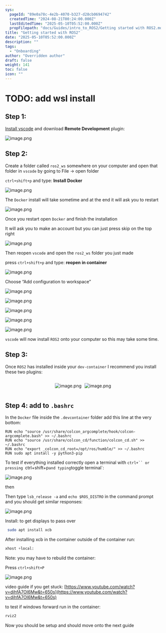 ```yaml
---
sys:
  pageId: "89e0a78c-4e2b-4070-b327-d28cb0694742"
  createdTime: "2024-08-21T00:24:00.000Z"
  lastEditedTime: "2025-05-10T05:52:00.000Z"
  propFilepath: "docs/Guides/intro_to_ROS2/Getting started with ROS2.md"
title: "Getting started with ROS2"
date: "2025-05-10T05:52:00.000Z"
description: ""
tags:
  - "Onboarding"
author: "Overridden author"
draft: false
weight: 141
toc: false
icon: ""
---
```


# TODO: add wsl install

## Step 1:

[Install vscode](https://code.visualstudio.com/download) and download **Remote Development** plugin:

![image.png](https://prod-files-secure.s3.us-west-2.amazonaws.com/d518164a-d88e-44d1-a4ee-3adb3bd8bce0/efb52993-1881-4a40-b95e-6f020334f022/image.png?X-Amz-Algorithm=AWS4-HMAC-SHA256&X-Amz-Content-Sha256=UNSIGNED-PAYLOAD&X-Amz-Credential=ASIAZI2LB466ZVPODVDP%2F20250711%2Fus-west-2%2Fs3%2Faws4_request&X-Amz-Date=20250711T100958Z&X-Amz-Expires=3600&X-Amz-Security-Token=IQoJb3JpZ2luX2VjEMn%2F%2F%2F%2F%2F%2F%2F%2F%2F%2FwEaCXVzLXdlc3QtMiJGMEQCIBesNWMwMrjTozZbJuy02SbEQk6bLUliqfsWlEh5EyQYAiBLn1CegNZxgohjQIdFbs3RyMJXM%2F5omSkmeKZh2KvNvSqIBAjS%2F%2F%2F%2F%2F%2F%2F%2F%2F%2F8BEAAaDDYzNzQyMzE4MzgwNSIM%2FMMBFx74qTKl6I4rKtwD5aduOmp9vrq%2FWmJL2wIyhDrQacXzZv8yKZzB9STGjhczBbPdbLuN41bbMqAU9UBe35rVROAjVdrPAYpmLIujkTQmxkBQfp9X4GOCBhSpcV%2FRLHez%2Bj8i1cYMP3BYusUhy2i78yL8cVTcPo7UFuy2c5bZJemov95e4gO6rMxuD7nsXcrfq0v7h56Lk95PqumyqK0MhCKAtLEdXxklYKDo67m1mpbnX%2FicQWLjw1Sls5pj96abUg5wbfMn3yxxiuTL93VFhS2gpKJ4FaZCYnQXdBetqXoYEnLKBhe5WxCs2O8l2IFWHyUEUMV7bPtxjCNPEYviB4K6ON3pZ0EFsEcy%2F8vq434Zrmmmvb%2FXqY1Z0dFFinpFX2q2VTxd0XY161V0sMn44q62MAttIQBAIHnH9KTUN1bBAgVytLbkJzCehSwoGbucD4Zo0u53vaaU3Tot7XogQ7nwni4%2Fp1sNgDAdCU%2BjS4pZfvFRGMeKogrkt4pWttlviBwimFxpAay3q5xwFlCHo8%2FVYoiXyIboWb4mkstDyCFSDN4bxd9nU3fdN9JmjWiMUpUIDPudufvtd%2BuXKsdLWwdJUuxmzUlA5OPC0IH%2FRjb9m5%2Bzl8oSzs1ADPPV93aw%2BQPiZstYhwgwvafDwwY6pgHpVpffbRcZD8ZGZDaMJVQ%2BL2dHikNfco53pjL9%2BLMyiLFNh%2FxD7QfUZXlbchGBlL0F3FFFgfKMHJR%2FnmtAvYuFCkV3Qb4YR5fFcfQAcBDccaCXuhFYAJUcNql1%2BzoPm%2BWXE39t9987vgFFO4F4XJT3AklocE1dqNwKnalHgjH5rPgwCstXVCtj9d5OtXMpztmrPxOcspJquhvH4a5OxcPy0tS2X5aH&X-Amz-Signature=f959c6a746fd4c4bba20802a911d42c2e102d11501eace1bcb50f6823470ef8c&X-Amz-SignedHeaders=host&x-amz-checksum-mode=ENABLED&x-id=GetObject)

## Step 2:

Create a folder called `ros2_ws` somewhere on your computer and open that folder in `vscode` by going to File → open folder 

`ctrl+shift+p` and type: **Install Docker**

![image.png](https://prod-files-secure.s3.us-west-2.amazonaws.com/d518164a-d88e-44d1-a4ee-3adb3bd8bce0/2269dc0e-1cd5-47ff-bceb-c04ad9b2eab0/image.png?X-Amz-Algorithm=AWS4-HMAC-SHA256&X-Amz-Content-Sha256=UNSIGNED-PAYLOAD&X-Amz-Credential=ASIAZI2LB466ZVPODVDP%2F20250711%2Fus-west-2%2Fs3%2Faws4_request&X-Amz-Date=20250711T100958Z&X-Amz-Expires=3600&X-Amz-Security-Token=IQoJb3JpZ2luX2VjEMn%2F%2F%2F%2F%2F%2F%2F%2F%2F%2FwEaCXVzLXdlc3QtMiJGMEQCIBesNWMwMrjTozZbJuy02SbEQk6bLUliqfsWlEh5EyQYAiBLn1CegNZxgohjQIdFbs3RyMJXM%2F5omSkmeKZh2KvNvSqIBAjS%2F%2F%2F%2F%2F%2F%2F%2F%2F%2F8BEAAaDDYzNzQyMzE4MzgwNSIM%2FMMBFx74qTKl6I4rKtwD5aduOmp9vrq%2FWmJL2wIyhDrQacXzZv8yKZzB9STGjhczBbPdbLuN41bbMqAU9UBe35rVROAjVdrPAYpmLIujkTQmxkBQfp9X4GOCBhSpcV%2FRLHez%2Bj8i1cYMP3BYusUhy2i78yL8cVTcPo7UFuy2c5bZJemov95e4gO6rMxuD7nsXcrfq0v7h56Lk95PqumyqK0MhCKAtLEdXxklYKDo67m1mpbnX%2FicQWLjw1Sls5pj96abUg5wbfMn3yxxiuTL93VFhS2gpKJ4FaZCYnQXdBetqXoYEnLKBhe5WxCs2O8l2IFWHyUEUMV7bPtxjCNPEYviB4K6ON3pZ0EFsEcy%2F8vq434Zrmmmvb%2FXqY1Z0dFFinpFX2q2VTxd0XY161V0sMn44q62MAttIQBAIHnH9KTUN1bBAgVytLbkJzCehSwoGbucD4Zo0u53vaaU3Tot7XogQ7nwni4%2Fp1sNgDAdCU%2BjS4pZfvFRGMeKogrkt4pWttlviBwimFxpAay3q5xwFlCHo8%2FVYoiXyIboWb4mkstDyCFSDN4bxd9nU3fdN9JmjWiMUpUIDPudufvtd%2BuXKsdLWwdJUuxmzUlA5OPC0IH%2FRjb9m5%2Bzl8oSzs1ADPPV93aw%2BQPiZstYhwgwvafDwwY6pgHpVpffbRcZD8ZGZDaMJVQ%2BL2dHikNfco53pjL9%2BLMyiLFNh%2FxD7QfUZXlbchGBlL0F3FFFgfKMHJR%2FnmtAvYuFCkV3Qb4YR5fFcfQAcBDccaCXuhFYAJUcNql1%2BzoPm%2BWXE39t9987vgFFO4F4XJT3AklocE1dqNwKnalHgjH5rPgwCstXVCtj9d5OtXMpztmrPxOcspJquhvH4a5OxcPy0tS2X5aH&X-Amz-Signature=6f6500cbe74cdfea3af22b614d3d831ec0b62997be4c87fe5e212a8b74611347&X-Amz-SignedHeaders=host&x-amz-checksum-mode=ENABLED&x-id=GetObject)

The `Docker` install will take sometime and at the end it will ask you to restart

![image.png](https://prod-files-secure.s3.us-west-2.amazonaws.com/d518164a-d88e-44d1-a4ee-3adb3bd8bce0/ed233f78-be33-4b1f-b89c-9c346c0e961e/image.png?X-Amz-Algorithm=AWS4-HMAC-SHA256&X-Amz-Content-Sha256=UNSIGNED-PAYLOAD&X-Amz-Credential=ASIAZI2LB466ZVPODVDP%2F20250711%2Fus-west-2%2Fs3%2Faws4_request&X-Amz-Date=20250711T100958Z&X-Amz-Expires=3600&X-Amz-Security-Token=IQoJb3JpZ2luX2VjEMn%2F%2F%2F%2F%2F%2F%2F%2F%2F%2FwEaCXVzLXdlc3QtMiJGMEQCIBesNWMwMrjTozZbJuy02SbEQk6bLUliqfsWlEh5EyQYAiBLn1CegNZxgohjQIdFbs3RyMJXM%2F5omSkmeKZh2KvNvSqIBAjS%2F%2F%2F%2F%2F%2F%2F%2F%2F%2F8BEAAaDDYzNzQyMzE4MzgwNSIM%2FMMBFx74qTKl6I4rKtwD5aduOmp9vrq%2FWmJL2wIyhDrQacXzZv8yKZzB9STGjhczBbPdbLuN41bbMqAU9UBe35rVROAjVdrPAYpmLIujkTQmxkBQfp9X4GOCBhSpcV%2FRLHez%2Bj8i1cYMP3BYusUhy2i78yL8cVTcPo7UFuy2c5bZJemov95e4gO6rMxuD7nsXcrfq0v7h56Lk95PqumyqK0MhCKAtLEdXxklYKDo67m1mpbnX%2FicQWLjw1Sls5pj96abUg5wbfMn3yxxiuTL93VFhS2gpKJ4FaZCYnQXdBetqXoYEnLKBhe5WxCs2O8l2IFWHyUEUMV7bPtxjCNPEYviB4K6ON3pZ0EFsEcy%2F8vq434Zrmmmvb%2FXqY1Z0dFFinpFX2q2VTxd0XY161V0sMn44q62MAttIQBAIHnH9KTUN1bBAgVytLbkJzCehSwoGbucD4Zo0u53vaaU3Tot7XogQ7nwni4%2Fp1sNgDAdCU%2BjS4pZfvFRGMeKogrkt4pWttlviBwimFxpAay3q5xwFlCHo8%2FVYoiXyIboWb4mkstDyCFSDN4bxd9nU3fdN9JmjWiMUpUIDPudufvtd%2BuXKsdLWwdJUuxmzUlA5OPC0IH%2FRjb9m5%2Bzl8oSzs1ADPPV93aw%2BQPiZstYhwgwvafDwwY6pgHpVpffbRcZD8ZGZDaMJVQ%2BL2dHikNfco53pjL9%2BLMyiLFNh%2FxD7QfUZXlbchGBlL0F3FFFgfKMHJR%2FnmtAvYuFCkV3Qb4YR5fFcfQAcBDccaCXuhFYAJUcNql1%2BzoPm%2BWXE39t9987vgFFO4F4XJT3AklocE1dqNwKnalHgjH5rPgwCstXVCtj9d5OtXMpztmrPxOcspJquhvH4a5OxcPy0tS2X5aH&X-Amz-Signature=4771e71663d992625b31c6e027495b3a2b1f0b1fade06e1ff1ce8a9f1cc3e478&X-Amz-SignedHeaders=host&x-amz-checksum-mode=ENABLED&x-id=GetObject)

Once you restart open `Docker` and finish the installation

It will ask you to make an account but you can just press skip on the top right

![image.png](https://prod-files-secure.s3.us-west-2.amazonaws.com/d518164a-d88e-44d1-a4ee-3adb3bd8bce0/21010ad9-1659-4fd9-9f59-9932a09b2a3d/image.png?X-Amz-Algorithm=AWS4-HMAC-SHA256&X-Amz-Content-Sha256=UNSIGNED-PAYLOAD&X-Amz-Credential=ASIAZI2LB466ZVPODVDP%2F20250711%2Fus-west-2%2Fs3%2Faws4_request&X-Amz-Date=20250711T100958Z&X-Amz-Expires=3600&X-Amz-Security-Token=IQoJb3JpZ2luX2VjEMn%2F%2F%2F%2F%2F%2F%2F%2F%2F%2FwEaCXVzLXdlc3QtMiJGMEQCIBesNWMwMrjTozZbJuy02SbEQk6bLUliqfsWlEh5EyQYAiBLn1CegNZxgohjQIdFbs3RyMJXM%2F5omSkmeKZh2KvNvSqIBAjS%2F%2F%2F%2F%2F%2F%2F%2F%2F%2F8BEAAaDDYzNzQyMzE4MzgwNSIM%2FMMBFx74qTKl6I4rKtwD5aduOmp9vrq%2FWmJL2wIyhDrQacXzZv8yKZzB9STGjhczBbPdbLuN41bbMqAU9UBe35rVROAjVdrPAYpmLIujkTQmxkBQfp9X4GOCBhSpcV%2FRLHez%2Bj8i1cYMP3BYusUhy2i78yL8cVTcPo7UFuy2c5bZJemov95e4gO6rMxuD7nsXcrfq0v7h56Lk95PqumyqK0MhCKAtLEdXxklYKDo67m1mpbnX%2FicQWLjw1Sls5pj96abUg5wbfMn3yxxiuTL93VFhS2gpKJ4FaZCYnQXdBetqXoYEnLKBhe5WxCs2O8l2IFWHyUEUMV7bPtxjCNPEYviB4K6ON3pZ0EFsEcy%2F8vq434Zrmmmvb%2FXqY1Z0dFFinpFX2q2VTxd0XY161V0sMn44q62MAttIQBAIHnH9KTUN1bBAgVytLbkJzCehSwoGbucD4Zo0u53vaaU3Tot7XogQ7nwni4%2Fp1sNgDAdCU%2BjS4pZfvFRGMeKogrkt4pWttlviBwimFxpAay3q5xwFlCHo8%2FVYoiXyIboWb4mkstDyCFSDN4bxd9nU3fdN9JmjWiMUpUIDPudufvtd%2BuXKsdLWwdJUuxmzUlA5OPC0IH%2FRjb9m5%2Bzl8oSzs1ADPPV93aw%2BQPiZstYhwgwvafDwwY6pgHpVpffbRcZD8ZGZDaMJVQ%2BL2dHikNfco53pjL9%2BLMyiLFNh%2FxD7QfUZXlbchGBlL0F3FFFgfKMHJR%2FnmtAvYuFCkV3Qb4YR5fFcfQAcBDccaCXuhFYAJUcNql1%2BzoPm%2BWXE39t9987vgFFO4F4XJT3AklocE1dqNwKnalHgjH5rPgwCstXVCtj9d5OtXMpztmrPxOcspJquhvH4a5OxcPy0tS2X5aH&X-Amz-Signature=5f48d21f9452a97c11044e0341160cd3ade680b26fabcac24d86c150e003a9cd&X-Amz-SignedHeaders=host&x-amz-checksum-mode=ENABLED&x-id=GetObject)

Then reopen `vscode` and open the `ros2_ws` folder you just made

press `ctrl+shift+p` and type: **reopen in container**

![image.png](https://prod-files-secure.s3.us-west-2.amazonaws.com/d518164a-d88e-44d1-a4ee-3adb3bd8bce0/4e93b8c2-41ad-488c-8095-c74205196118/image.png?X-Amz-Algorithm=AWS4-HMAC-SHA256&X-Amz-Content-Sha256=UNSIGNED-PAYLOAD&X-Amz-Credential=ASIAZI2LB466ZVPODVDP%2F20250711%2Fus-west-2%2Fs3%2Faws4_request&X-Amz-Date=20250711T100958Z&X-Amz-Expires=3600&X-Amz-Security-Token=IQoJb3JpZ2luX2VjEMn%2F%2F%2F%2F%2F%2F%2F%2F%2F%2FwEaCXVzLXdlc3QtMiJGMEQCIBesNWMwMrjTozZbJuy02SbEQk6bLUliqfsWlEh5EyQYAiBLn1CegNZxgohjQIdFbs3RyMJXM%2F5omSkmeKZh2KvNvSqIBAjS%2F%2F%2F%2F%2F%2F%2F%2F%2F%2F8BEAAaDDYzNzQyMzE4MzgwNSIM%2FMMBFx74qTKl6I4rKtwD5aduOmp9vrq%2FWmJL2wIyhDrQacXzZv8yKZzB9STGjhczBbPdbLuN41bbMqAU9UBe35rVROAjVdrPAYpmLIujkTQmxkBQfp9X4GOCBhSpcV%2FRLHez%2Bj8i1cYMP3BYusUhy2i78yL8cVTcPo7UFuy2c5bZJemov95e4gO6rMxuD7nsXcrfq0v7h56Lk95PqumyqK0MhCKAtLEdXxklYKDo67m1mpbnX%2FicQWLjw1Sls5pj96abUg5wbfMn3yxxiuTL93VFhS2gpKJ4FaZCYnQXdBetqXoYEnLKBhe5WxCs2O8l2IFWHyUEUMV7bPtxjCNPEYviB4K6ON3pZ0EFsEcy%2F8vq434Zrmmmvb%2FXqY1Z0dFFinpFX2q2VTxd0XY161V0sMn44q62MAttIQBAIHnH9KTUN1bBAgVytLbkJzCehSwoGbucD4Zo0u53vaaU3Tot7XogQ7nwni4%2Fp1sNgDAdCU%2BjS4pZfvFRGMeKogrkt4pWttlviBwimFxpAay3q5xwFlCHo8%2FVYoiXyIboWb4mkstDyCFSDN4bxd9nU3fdN9JmjWiMUpUIDPudufvtd%2BuXKsdLWwdJUuxmzUlA5OPC0IH%2FRjb9m5%2Bzl8oSzs1ADPPV93aw%2BQPiZstYhwgwvafDwwY6pgHpVpffbRcZD8ZGZDaMJVQ%2BL2dHikNfco53pjL9%2BLMyiLFNh%2FxD7QfUZXlbchGBlL0F3FFFgfKMHJR%2FnmtAvYuFCkV3Qb4YR5fFcfQAcBDccaCXuhFYAJUcNql1%2BzoPm%2BWXE39t9987vgFFO4F4XJT3AklocE1dqNwKnalHgjH5rPgwCstXVCtj9d5OtXMpztmrPxOcspJquhvH4a5OxcPy0tS2X5aH&X-Amz-Signature=08313940c0aef2a14460536bb82ac7f833c5b225a3c2b041eb5e1028ad6b00b5&X-Amz-SignedHeaders=host&x-amz-checksum-mode=ENABLED&x-id=GetObject)

Choose “Add configuration to workspace”

![image.png](https://prod-files-secure.s3.us-west-2.amazonaws.com/d518164a-d88e-44d1-a4ee-3adb3bd8bce0/9560b282-5060-4989-ba37-97e7b2c22476/image.png?X-Amz-Algorithm=AWS4-HMAC-SHA256&X-Amz-Content-Sha256=UNSIGNED-PAYLOAD&X-Amz-Credential=ASIAZI2LB466ZVPODVDP%2F20250711%2Fus-west-2%2Fs3%2Faws4_request&X-Amz-Date=20250711T100958Z&X-Amz-Expires=3600&X-Amz-Security-Token=IQoJb3JpZ2luX2VjEMn%2F%2F%2F%2F%2F%2F%2F%2F%2F%2FwEaCXVzLXdlc3QtMiJGMEQCIBesNWMwMrjTozZbJuy02SbEQk6bLUliqfsWlEh5EyQYAiBLn1CegNZxgohjQIdFbs3RyMJXM%2F5omSkmeKZh2KvNvSqIBAjS%2F%2F%2F%2F%2F%2F%2F%2F%2F%2F8BEAAaDDYzNzQyMzE4MzgwNSIM%2FMMBFx74qTKl6I4rKtwD5aduOmp9vrq%2FWmJL2wIyhDrQacXzZv8yKZzB9STGjhczBbPdbLuN41bbMqAU9UBe35rVROAjVdrPAYpmLIujkTQmxkBQfp9X4GOCBhSpcV%2FRLHez%2Bj8i1cYMP3BYusUhy2i78yL8cVTcPo7UFuy2c5bZJemov95e4gO6rMxuD7nsXcrfq0v7h56Lk95PqumyqK0MhCKAtLEdXxklYKDo67m1mpbnX%2FicQWLjw1Sls5pj96abUg5wbfMn3yxxiuTL93VFhS2gpKJ4FaZCYnQXdBetqXoYEnLKBhe5WxCs2O8l2IFWHyUEUMV7bPtxjCNPEYviB4K6ON3pZ0EFsEcy%2F8vq434Zrmmmvb%2FXqY1Z0dFFinpFX2q2VTxd0XY161V0sMn44q62MAttIQBAIHnH9KTUN1bBAgVytLbkJzCehSwoGbucD4Zo0u53vaaU3Tot7XogQ7nwni4%2Fp1sNgDAdCU%2BjS4pZfvFRGMeKogrkt4pWttlviBwimFxpAay3q5xwFlCHo8%2FVYoiXyIboWb4mkstDyCFSDN4bxd9nU3fdN9JmjWiMUpUIDPudufvtd%2BuXKsdLWwdJUuxmzUlA5OPC0IH%2FRjb9m5%2Bzl8oSzs1ADPPV93aw%2BQPiZstYhwgwvafDwwY6pgHpVpffbRcZD8ZGZDaMJVQ%2BL2dHikNfco53pjL9%2BLMyiLFNh%2FxD7QfUZXlbchGBlL0F3FFFgfKMHJR%2FnmtAvYuFCkV3Qb4YR5fFcfQAcBDccaCXuhFYAJUcNql1%2BzoPm%2BWXE39t9987vgFFO4F4XJT3AklocE1dqNwKnalHgjH5rPgwCstXVCtj9d5OtXMpztmrPxOcspJquhvH4a5OxcPy0tS2X5aH&X-Amz-Signature=6e6149bb5e23be9b4277a7ad6acd7397af13084b675e8cfc14669c7a445bccf3&X-Amz-SignedHeaders=host&x-amz-checksum-mode=ENABLED&x-id=GetObject)

![image.png](https://prod-files-secure.s3.us-west-2.amazonaws.com/d518164a-d88e-44d1-a4ee-3adb3bd8bce0/2ee63f81-886b-48e8-a553-dc6e5eac99e4/image.png?X-Amz-Algorithm=AWS4-HMAC-SHA256&X-Amz-Content-Sha256=UNSIGNED-PAYLOAD&X-Amz-Credential=ASIAZI2LB466ZVPODVDP%2F20250711%2Fus-west-2%2Fs3%2Faws4_request&X-Amz-Date=20250711T100958Z&X-Amz-Expires=3600&X-Amz-Security-Token=IQoJb3JpZ2luX2VjEMn%2F%2F%2F%2F%2F%2F%2F%2F%2F%2FwEaCXVzLXdlc3QtMiJGMEQCIBesNWMwMrjTozZbJuy02SbEQk6bLUliqfsWlEh5EyQYAiBLn1CegNZxgohjQIdFbs3RyMJXM%2F5omSkmeKZh2KvNvSqIBAjS%2F%2F%2F%2F%2F%2F%2F%2F%2F%2F8BEAAaDDYzNzQyMzE4MzgwNSIM%2FMMBFx74qTKl6I4rKtwD5aduOmp9vrq%2FWmJL2wIyhDrQacXzZv8yKZzB9STGjhczBbPdbLuN41bbMqAU9UBe35rVROAjVdrPAYpmLIujkTQmxkBQfp9X4GOCBhSpcV%2FRLHez%2Bj8i1cYMP3BYusUhy2i78yL8cVTcPo7UFuy2c5bZJemov95e4gO6rMxuD7nsXcrfq0v7h56Lk95PqumyqK0MhCKAtLEdXxklYKDo67m1mpbnX%2FicQWLjw1Sls5pj96abUg5wbfMn3yxxiuTL93VFhS2gpKJ4FaZCYnQXdBetqXoYEnLKBhe5WxCs2O8l2IFWHyUEUMV7bPtxjCNPEYviB4K6ON3pZ0EFsEcy%2F8vq434Zrmmmvb%2FXqY1Z0dFFinpFX2q2VTxd0XY161V0sMn44q62MAttIQBAIHnH9KTUN1bBAgVytLbkJzCehSwoGbucD4Zo0u53vaaU3Tot7XogQ7nwni4%2Fp1sNgDAdCU%2BjS4pZfvFRGMeKogrkt4pWttlviBwimFxpAay3q5xwFlCHo8%2FVYoiXyIboWb4mkstDyCFSDN4bxd9nU3fdN9JmjWiMUpUIDPudufvtd%2BuXKsdLWwdJUuxmzUlA5OPC0IH%2FRjb9m5%2Bzl8oSzs1ADPPV93aw%2BQPiZstYhwgwvafDwwY6pgHpVpffbRcZD8ZGZDaMJVQ%2BL2dHikNfco53pjL9%2BLMyiLFNh%2FxD7QfUZXlbchGBlL0F3FFFgfKMHJR%2FnmtAvYuFCkV3Qb4YR5fFcfQAcBDccaCXuhFYAJUcNql1%2BzoPm%2BWXE39t9987vgFFO4F4XJT3AklocE1dqNwKnalHgjH5rPgwCstXVCtj9d5OtXMpztmrPxOcspJquhvH4a5OxcPy0tS2X5aH&X-Amz-Signature=e0a1f44525f4b24faaa28fbc6c206d91eb106193d8686835279e1ad1c2179d29&X-Amz-SignedHeaders=host&x-amz-checksum-mode=ENABLED&x-id=GetObject)

![image.png](https://prod-files-secure.s3.us-west-2.amazonaws.com/d518164a-d88e-44d1-a4ee-3adb3bd8bce0/ae1580b2-b048-407e-aed9-b584224a7a04/image.png?X-Amz-Algorithm=AWS4-HMAC-SHA256&X-Amz-Content-Sha256=UNSIGNED-PAYLOAD&X-Amz-Credential=ASIAZI2LB466ZVPODVDP%2F20250711%2Fus-west-2%2Fs3%2Faws4_request&X-Amz-Date=20250711T100958Z&X-Amz-Expires=3600&X-Amz-Security-Token=IQoJb3JpZ2luX2VjEMn%2F%2F%2F%2F%2F%2F%2F%2F%2F%2FwEaCXVzLXdlc3QtMiJGMEQCIBesNWMwMrjTozZbJuy02SbEQk6bLUliqfsWlEh5EyQYAiBLn1CegNZxgohjQIdFbs3RyMJXM%2F5omSkmeKZh2KvNvSqIBAjS%2F%2F%2F%2F%2F%2F%2F%2F%2F%2F8BEAAaDDYzNzQyMzE4MzgwNSIM%2FMMBFx74qTKl6I4rKtwD5aduOmp9vrq%2FWmJL2wIyhDrQacXzZv8yKZzB9STGjhczBbPdbLuN41bbMqAU9UBe35rVROAjVdrPAYpmLIujkTQmxkBQfp9X4GOCBhSpcV%2FRLHez%2Bj8i1cYMP3BYusUhy2i78yL8cVTcPo7UFuy2c5bZJemov95e4gO6rMxuD7nsXcrfq0v7h56Lk95PqumyqK0MhCKAtLEdXxklYKDo67m1mpbnX%2FicQWLjw1Sls5pj96abUg5wbfMn3yxxiuTL93VFhS2gpKJ4FaZCYnQXdBetqXoYEnLKBhe5WxCs2O8l2IFWHyUEUMV7bPtxjCNPEYviB4K6ON3pZ0EFsEcy%2F8vq434Zrmmmvb%2FXqY1Z0dFFinpFX2q2VTxd0XY161V0sMn44q62MAttIQBAIHnH9KTUN1bBAgVytLbkJzCehSwoGbucD4Zo0u53vaaU3Tot7XogQ7nwni4%2Fp1sNgDAdCU%2BjS4pZfvFRGMeKogrkt4pWttlviBwimFxpAay3q5xwFlCHo8%2FVYoiXyIboWb4mkstDyCFSDN4bxd9nU3fdN9JmjWiMUpUIDPudufvtd%2BuXKsdLWwdJUuxmzUlA5OPC0IH%2FRjb9m5%2Bzl8oSzs1ADPPV93aw%2BQPiZstYhwgwvafDwwY6pgHpVpffbRcZD8ZGZDaMJVQ%2BL2dHikNfco53pjL9%2BLMyiLFNh%2FxD7QfUZXlbchGBlL0F3FFFgfKMHJR%2FnmtAvYuFCkV3Qb4YR5fFcfQAcBDccaCXuhFYAJUcNql1%2BzoPm%2BWXE39t9987vgFFO4F4XJT3AklocE1dqNwKnalHgjH5rPgwCstXVCtj9d5OtXMpztmrPxOcspJquhvH4a5OxcPy0tS2X5aH&X-Amz-Signature=b21cb167963e5b8896fbf7f7549afa1a208e0f654dc930f62771db63bd1feee4&X-Amz-SignedHeaders=host&x-amz-checksum-mode=ENABLED&x-id=GetObject)

![image.png](https://prod-files-secure.s3.us-west-2.amazonaws.com/d518164a-d88e-44d1-a4ee-3adb3bd8bce0/53255b28-f75e-430f-b9e3-c0ac8577e42b/image.png?X-Amz-Algorithm=AWS4-HMAC-SHA256&X-Amz-Content-Sha256=UNSIGNED-PAYLOAD&X-Amz-Credential=ASIAZI2LB466ZVPODVDP%2F20250711%2Fus-west-2%2Fs3%2Faws4_request&X-Amz-Date=20250711T100958Z&X-Amz-Expires=3600&X-Amz-Security-Token=IQoJb3JpZ2luX2VjEMn%2F%2F%2F%2F%2F%2F%2F%2F%2F%2FwEaCXVzLXdlc3QtMiJGMEQCIBesNWMwMrjTozZbJuy02SbEQk6bLUliqfsWlEh5EyQYAiBLn1CegNZxgohjQIdFbs3RyMJXM%2F5omSkmeKZh2KvNvSqIBAjS%2F%2F%2F%2F%2F%2F%2F%2F%2F%2F8BEAAaDDYzNzQyMzE4MzgwNSIM%2FMMBFx74qTKl6I4rKtwD5aduOmp9vrq%2FWmJL2wIyhDrQacXzZv8yKZzB9STGjhczBbPdbLuN41bbMqAU9UBe35rVROAjVdrPAYpmLIujkTQmxkBQfp9X4GOCBhSpcV%2FRLHez%2Bj8i1cYMP3BYusUhy2i78yL8cVTcPo7UFuy2c5bZJemov95e4gO6rMxuD7nsXcrfq0v7h56Lk95PqumyqK0MhCKAtLEdXxklYKDo67m1mpbnX%2FicQWLjw1Sls5pj96abUg5wbfMn3yxxiuTL93VFhS2gpKJ4FaZCYnQXdBetqXoYEnLKBhe5WxCs2O8l2IFWHyUEUMV7bPtxjCNPEYviB4K6ON3pZ0EFsEcy%2F8vq434Zrmmmvb%2FXqY1Z0dFFinpFX2q2VTxd0XY161V0sMn44q62MAttIQBAIHnH9KTUN1bBAgVytLbkJzCehSwoGbucD4Zo0u53vaaU3Tot7XogQ7nwni4%2Fp1sNgDAdCU%2BjS4pZfvFRGMeKogrkt4pWttlviBwimFxpAay3q5xwFlCHo8%2FVYoiXyIboWb4mkstDyCFSDN4bxd9nU3fdN9JmjWiMUpUIDPudufvtd%2BuXKsdLWwdJUuxmzUlA5OPC0IH%2FRjb9m5%2Bzl8oSzs1ADPPV93aw%2BQPiZstYhwgwvafDwwY6pgHpVpffbRcZD8ZGZDaMJVQ%2BL2dHikNfco53pjL9%2BLMyiLFNh%2FxD7QfUZXlbchGBlL0F3FFFgfKMHJR%2FnmtAvYuFCkV3Qb4YR5fFcfQAcBDccaCXuhFYAJUcNql1%2BzoPm%2BWXE39t9987vgFFO4F4XJT3AklocE1dqNwKnalHgjH5rPgwCstXVCtj9d5OtXMpztmrPxOcspJquhvH4a5OxcPy0tS2X5aH&X-Amz-Signature=3d127fca4f69e9bea08f25f237a8ce1a53cc07ffea3e9e109058cb632591649d&X-Amz-SignedHeaders=host&x-amz-checksum-mode=ENABLED&x-id=GetObject)

![image.png](https://prod-files-secure.s3.us-west-2.amazonaws.com/d518164a-d88e-44d1-a4ee-3adb3bd8bce0/7c562767-5af9-4ffb-97d1-327bcdf4ee00/image.png?X-Amz-Algorithm=AWS4-HMAC-SHA256&X-Amz-Content-Sha256=UNSIGNED-PAYLOAD&X-Amz-Credential=ASIAZI2LB466ZVPODVDP%2F20250711%2Fus-west-2%2Fs3%2Faws4_request&X-Amz-Date=20250711T100958Z&X-Amz-Expires=3600&X-Amz-Security-Token=IQoJb3JpZ2luX2VjEMn%2F%2F%2F%2F%2F%2F%2F%2F%2F%2FwEaCXVzLXdlc3QtMiJGMEQCIBesNWMwMrjTozZbJuy02SbEQk6bLUliqfsWlEh5EyQYAiBLn1CegNZxgohjQIdFbs3RyMJXM%2F5omSkmeKZh2KvNvSqIBAjS%2F%2F%2F%2F%2F%2F%2F%2F%2F%2F8BEAAaDDYzNzQyMzE4MzgwNSIM%2FMMBFx74qTKl6I4rKtwD5aduOmp9vrq%2FWmJL2wIyhDrQacXzZv8yKZzB9STGjhczBbPdbLuN41bbMqAU9UBe35rVROAjVdrPAYpmLIujkTQmxkBQfp9X4GOCBhSpcV%2FRLHez%2Bj8i1cYMP3BYusUhy2i78yL8cVTcPo7UFuy2c5bZJemov95e4gO6rMxuD7nsXcrfq0v7h56Lk95PqumyqK0MhCKAtLEdXxklYKDo67m1mpbnX%2FicQWLjw1Sls5pj96abUg5wbfMn3yxxiuTL93VFhS2gpKJ4FaZCYnQXdBetqXoYEnLKBhe5WxCs2O8l2IFWHyUEUMV7bPtxjCNPEYviB4K6ON3pZ0EFsEcy%2F8vq434Zrmmmvb%2FXqY1Z0dFFinpFX2q2VTxd0XY161V0sMn44q62MAttIQBAIHnH9KTUN1bBAgVytLbkJzCehSwoGbucD4Zo0u53vaaU3Tot7XogQ7nwni4%2Fp1sNgDAdCU%2BjS4pZfvFRGMeKogrkt4pWttlviBwimFxpAay3q5xwFlCHo8%2FVYoiXyIboWb4mkstDyCFSDN4bxd9nU3fdN9JmjWiMUpUIDPudufvtd%2BuXKsdLWwdJUuxmzUlA5OPC0IH%2FRjb9m5%2Bzl8oSzs1ADPPV93aw%2BQPiZstYhwgwvafDwwY6pgHpVpffbRcZD8ZGZDaMJVQ%2BL2dHikNfco53pjL9%2BLMyiLFNh%2FxD7QfUZXlbchGBlL0F3FFFgfKMHJR%2FnmtAvYuFCkV3Qb4YR5fFcfQAcBDccaCXuhFYAJUcNql1%2BzoPm%2BWXE39t9987vgFFO4F4XJT3AklocE1dqNwKnalHgjH5rPgwCstXVCtj9d5OtXMpztmrPxOcspJquhvH4a5OxcPy0tS2X5aH&X-Amz-Signature=12d290253670b8eb1a9ed4fd53c22133b7b11c6187ed5b82f293a68abc3e4da8&X-Amz-SignedHeaders=host&x-amz-checksum-mode=ENABLED&x-id=GetObject)

`vscode` will now install `ROS2` onto your computer so this may take some time.

## Step 3:

Once `ROS2` has installed inside your `dev-container` I recommend you install these two plugins:

<div style="display: flex;flex-direction: row; column-gap:10px; max-width: 630px;justify-content: center;">
<div>

![image.png](https://prod-files-secure.s3.us-west-2.amazonaws.com/d518164a-d88e-44d1-a4ee-3adb3bd8bce0/3fc3d550-5a54-4ba1-ba6b-faa01cdb7369/image.png?X-Amz-Algorithm=AWS4-HMAC-SHA256&X-Amz-Content-Sha256=UNSIGNED-PAYLOAD&X-Amz-Credential=ASIAZI2LB46675XE6Z6D%2F20250711%2Fus-west-2%2Fs3%2Faws4_request&X-Amz-Date=20250711T101002Z&X-Amz-Expires=3600&X-Amz-Security-Token=IQoJb3JpZ2luX2VjEMn%2F%2F%2F%2F%2F%2F%2F%2F%2F%2FwEaCXVzLXdlc3QtMiJIMEYCIQCBxc3DuRl91Vkr1fQh%2BJLYKUeX63rezzJpcYydVdw40gIhAOOP3824J%2BVO88iH9t%2FZVzKGZmIrVEWmuAhBiu5jTKGWKogECNL%2F%2F%2F%2F%2F%2F%2F%2F%2F%2FwEQABoMNjM3NDIzMTgzODA1Igxyjtk8Xz0ITNdeV7Qq3ANmNXCkhuCt%2Fpvym6J6yM2kCYU1NBzmbaQp7n6%2Ba4TZbpJTi8JMSCqki9EvTxtAp4TSMyvW%2BpMxa90OV0WN8suvu3uX60fyUp4x67QIV1zJX2rPyKDHrUcEFjslUa3Bu5raOPfBFej6Ae1wAml6YucghWKAPV8PAM7%2B4KDGsvmzioAu%2FFSme4qjPTqrZSuktB5f3dGyuGnBkyv6%2BN9L1BHsCdldx6WYbBjlZAakRPd2OBgCjz4Mjd%2ByvkIUCcIxy2CHKetIfK0BewUlc9X6Lk14j%2Fj63ajOHlhI2bmpVLQrNNaXM1pX1q2BHhAXmSs51UBySFSnwAtvtHJSlJ2%2BiGxtMoJPzKC11iUdN5A3RFeQ9CMhOFDc8yWWAGtZZRzR1I3PFOUjEXSRDtuqyzE0X9d%2Fcd%2F0dDuaJB75f3QrYqqpVSELwmxoyq5y15HkpnrJWyeDlyw3%2BXuBsbhNyJx8zOBK2ysM6r0awKOIx1m%2BRUKaCHmzZuTVd0m8Si33PVE25T4xm4u2COiJzaxw1f76YwwU%2FysjDtBRuPUCVkxEn03TpYl3HCiC2smKJfJxyRKyvGAgxATIRTxTA73DVSgtzF3XfvzLlr%2Bkhn4wL38wklgURMEZnV5HDFx%2BqrGVcTCqqMPDBjqkAesFSw9B5C6tFQaEjxIeQYpnVxaIBk1O61C6vxw9mvZHI7j9CaW3xyIxkzViSmpTlDXNWHkCmIHZIrqFPvXET2T0elx4WdBcC%2BEROkPv3vy9ZZ%2BFMXN0%2BlSu8PlGkKC7nkBZCjg52N4wVX8exzxpkZwgt8SlK%2BBf4SicunU6tL2n%2BKaMJgVb%2B4tN%2BHAzir65t244c7o2Mpx2GMbabmJDERGn2x7A&X-Amz-Signature=e64d45d5f2f334f0a7ac1323593c2ae9b8b30664d75141c5c3bc5646707dc20e&X-Amz-SignedHeaders=host&x-amz-checksum-mode=ENABLED&x-id=GetObject)

</div>
<div>

![image.png](https://prod-files-secure.s3.us-west-2.amazonaws.com/d518164a-d88e-44d1-a4ee-3adb3bd8bce0/d994cc66-13c2-4093-a5a3-f84cf4601a82/image.png?X-Amz-Algorithm=AWS4-HMAC-SHA256&X-Amz-Content-Sha256=UNSIGNED-PAYLOAD&X-Amz-Credential=ASIAZI2LB466SQTWQRJI%2F20250711%2Fus-west-2%2Fs3%2Faws4_request&X-Amz-Date=20250711T101002Z&X-Amz-Expires=3600&X-Amz-Security-Token=IQoJb3JpZ2luX2VjEMn%2F%2F%2F%2F%2F%2F%2F%2F%2F%2FwEaCXVzLXdlc3QtMiJIMEYCIQCzb%2FGpAapfzStkdLiN0z7VyMt4WYhohacuPm3XIK%2BItgIhAO922B1Ph2xu1zRxpT5PHsJ9VLrzM9a89uHTUiMrJKgVKogECNL%2F%2F%2F%2F%2F%2F%2F%2F%2F%2FwEQABoMNjM3NDIzMTgzODA1IgyFqA3XdJsX9p77%2F5Iq3AMoPjcSOnk%2BjgxOy0jQBPww%2FIXZANQoz19YSyBZLqaNm2ZVpC%2BLJ5TheeBWl4Mda%2BFLN7m8GVtPjAEkRBx5Mrw0vrpqncfD7DIxQTCzLWiOo4xSbwqBjdA%2BIBV4FAfbrbEGJ%2Bra%2FxAy9b7xSd4nyAH2stRa%2FxAj%2F5OBzWGhoPes1RwoJAcTkWZrP4mhWCq5BbjBWwpUfYBktfzsKZWXqhg6rskjdryu4HTRFW%2F56iDf11YYTcuFxSefP%2BsR4pwUUSNdu6uy2GP%2BjFTnG2o%2B3r3ikayiJB6yJlJNJDmJxqflbeSz7vApK47a5FiWufJrhxOPYZrjkxl7PSWp4y77l1Sc81YaKiMs5gZ7vY9KBAWEZgtowj2zlKXmchShsjYVWanwQQbNLh%2Fc1w7Yb%2BDhyflRtmec5wJd0IYx0TVVkeLylerbnD50%2BAlisubyYuQTlcsDX%2F%2FN4mMCXnFRhqczW4bC0n%2FVfzxZR0mSton0xqTa%2FVPmeVwIT9oJx%2BAqreYT%2B%2BJQQm8hqSLpk%2FWlzoWITgNND7PbggLbY4nlD4SOjfjAJvu75AiIT3CwJj%2BXTxf5AVR5REId32PK32KBLyuFNsQhTAVutiCuICFw1W1T%2Bgjx7doMMxNtDch2j%2B%2BQgjDwp8PDBjqkAZNa6yDEsqAiwVnSNo8WSRGTCJ1rCiMbvKY1pTS9PGe28rqZJ1f8UeuFQI%2BffDIv9v6IQzM4JNW8c2qc%2FKBHEsta6Aq6pD0jldmV0GZIjqLyoQCr7mpYrDz5F4ONYLhnLrct%2BufB0K8P2EqhXVm1D2k0TIEPK7WNKQNnRBYcETK%2FmdKsIOQ08%2BhL9fHuMFhlehRCmS1W9xU0o9phzEazjz9DuddA&X-Amz-Signature=7cd5100df6b7a203301e2bb69c9711d44cbcff22f8da86f196e533633a231ef0&X-Amz-SignedHeaders=host&x-amz-checksum-mode=ENABLED&x-id=GetObject)

</div>
</div>

## Step 4: add to `.bashrc`

In the `Docker` file inside the `.devcontainer` folder add this line at the very bottom: 

```docker
RUN echo "source /usr/share/colcon_argcomplete/hook/colcon-argcomplete.bash" >> ~/.bashrc
RUN echo "source /usr/share/colcon_cd/function/colcon_cd.sh" >> ~/.bashrc
RUN echo "export _colcon_cd_root=/opt/ros/humble/" >> ~/.bashrc
RUN sudo apt install -y python3-pip 
```

To test if everything installed correctly open a terminal with `ctrl+`` or pressing `ctrl+shift+p` and typing `toggle terminal`:

![image.png](https://prod-files-secure.s3.us-west-2.amazonaws.com/d518164a-d88e-44d1-a4ee-3adb3bd8bce0/6a4943d8-b04e-4c02-9a58-775f3384d1a5/image.png?X-Amz-Algorithm=AWS4-HMAC-SHA256&X-Amz-Content-Sha256=UNSIGNED-PAYLOAD&X-Amz-Credential=ASIAZI2LB466ZVPODVDP%2F20250711%2Fus-west-2%2Fs3%2Faws4_request&X-Amz-Date=20250711T100958Z&X-Amz-Expires=3600&X-Amz-Security-Token=IQoJb3JpZ2luX2VjEMn%2F%2F%2F%2F%2F%2F%2F%2F%2F%2FwEaCXVzLXdlc3QtMiJGMEQCIBesNWMwMrjTozZbJuy02SbEQk6bLUliqfsWlEh5EyQYAiBLn1CegNZxgohjQIdFbs3RyMJXM%2F5omSkmeKZh2KvNvSqIBAjS%2F%2F%2F%2F%2F%2F%2F%2F%2F%2F8BEAAaDDYzNzQyMzE4MzgwNSIM%2FMMBFx74qTKl6I4rKtwD5aduOmp9vrq%2FWmJL2wIyhDrQacXzZv8yKZzB9STGjhczBbPdbLuN41bbMqAU9UBe35rVROAjVdrPAYpmLIujkTQmxkBQfp9X4GOCBhSpcV%2FRLHez%2Bj8i1cYMP3BYusUhy2i78yL8cVTcPo7UFuy2c5bZJemov95e4gO6rMxuD7nsXcrfq0v7h56Lk95PqumyqK0MhCKAtLEdXxklYKDo67m1mpbnX%2FicQWLjw1Sls5pj96abUg5wbfMn3yxxiuTL93VFhS2gpKJ4FaZCYnQXdBetqXoYEnLKBhe5WxCs2O8l2IFWHyUEUMV7bPtxjCNPEYviB4K6ON3pZ0EFsEcy%2F8vq434Zrmmmvb%2FXqY1Z0dFFinpFX2q2VTxd0XY161V0sMn44q62MAttIQBAIHnH9KTUN1bBAgVytLbkJzCehSwoGbucD4Zo0u53vaaU3Tot7XogQ7nwni4%2Fp1sNgDAdCU%2BjS4pZfvFRGMeKogrkt4pWttlviBwimFxpAay3q5xwFlCHo8%2FVYoiXyIboWb4mkstDyCFSDN4bxd9nU3fdN9JmjWiMUpUIDPudufvtd%2BuXKsdLWwdJUuxmzUlA5OPC0IH%2FRjb9m5%2Bzl8oSzs1ADPPV93aw%2BQPiZstYhwgwvafDwwY6pgHpVpffbRcZD8ZGZDaMJVQ%2BL2dHikNfco53pjL9%2BLMyiLFNh%2FxD7QfUZXlbchGBlL0F3FFFgfKMHJR%2FnmtAvYuFCkV3Qb4YR5fFcfQAcBDccaCXuhFYAJUcNql1%2BzoPm%2BWXE39t9987vgFFO4F4XJT3AklocE1dqNwKnalHgjH5rPgwCstXVCtj9d5OtXMpztmrPxOcspJquhvH4a5OxcPy0tS2X5aH&X-Amz-Signature=9d7dd5b4f5e84ee3889a9511ca4ef91b01e439849372d2e0af08df4922b0dbd6&X-Amz-SignedHeaders=host&x-amz-checksum-mode=ENABLED&x-id=GetObject)

then 

Then type `lsb_release -a` and `echo $ROS_DISTRO` in the command prompt and you should get similar responses:

![image.png](https://prod-files-secure.s3.us-west-2.amazonaws.com/d518164a-d88e-44d1-a4ee-3adb3bd8bce0/3e635dec-a805-4e85-8b9e-d000e5b71a4e/image.png?X-Amz-Algorithm=AWS4-HMAC-SHA256&X-Amz-Content-Sha256=UNSIGNED-PAYLOAD&X-Amz-Credential=ASIAZI2LB466ZVPODVDP%2F20250711%2Fus-west-2%2Fs3%2Faws4_request&X-Amz-Date=20250711T100958Z&X-Amz-Expires=3600&X-Amz-Security-Token=IQoJb3JpZ2luX2VjEMn%2F%2F%2F%2F%2F%2F%2F%2F%2F%2FwEaCXVzLXdlc3QtMiJGMEQCIBesNWMwMrjTozZbJuy02SbEQk6bLUliqfsWlEh5EyQYAiBLn1CegNZxgohjQIdFbs3RyMJXM%2F5omSkmeKZh2KvNvSqIBAjS%2F%2F%2F%2F%2F%2F%2F%2F%2F%2F8BEAAaDDYzNzQyMzE4MzgwNSIM%2FMMBFx74qTKl6I4rKtwD5aduOmp9vrq%2FWmJL2wIyhDrQacXzZv8yKZzB9STGjhczBbPdbLuN41bbMqAU9UBe35rVROAjVdrPAYpmLIujkTQmxkBQfp9X4GOCBhSpcV%2FRLHez%2Bj8i1cYMP3BYusUhy2i78yL8cVTcPo7UFuy2c5bZJemov95e4gO6rMxuD7nsXcrfq0v7h56Lk95PqumyqK0MhCKAtLEdXxklYKDo67m1mpbnX%2FicQWLjw1Sls5pj96abUg5wbfMn3yxxiuTL93VFhS2gpKJ4FaZCYnQXdBetqXoYEnLKBhe5WxCs2O8l2IFWHyUEUMV7bPtxjCNPEYviB4K6ON3pZ0EFsEcy%2F8vq434Zrmmmvb%2FXqY1Z0dFFinpFX2q2VTxd0XY161V0sMn44q62MAttIQBAIHnH9KTUN1bBAgVytLbkJzCehSwoGbucD4Zo0u53vaaU3Tot7XogQ7nwni4%2Fp1sNgDAdCU%2BjS4pZfvFRGMeKogrkt4pWttlviBwimFxpAay3q5xwFlCHo8%2FVYoiXyIboWb4mkstDyCFSDN4bxd9nU3fdN9JmjWiMUpUIDPudufvtd%2BuXKsdLWwdJUuxmzUlA5OPC0IH%2FRjb9m5%2Bzl8oSzs1ADPPV93aw%2BQPiZstYhwgwvafDwwY6pgHpVpffbRcZD8ZGZDaMJVQ%2BL2dHikNfco53pjL9%2BLMyiLFNh%2FxD7QfUZXlbchGBlL0F3FFFgfKMHJR%2FnmtAvYuFCkV3Qb4YR5fFcfQAcBDccaCXuhFYAJUcNql1%2BzoPm%2BWXE39t9987vgFFO4F4XJT3AklocE1dqNwKnalHgjH5rPgwCstXVCtj9d5OtXMpztmrPxOcspJquhvH4a5OxcPy0tS2X5aH&X-Amz-Signature=8ed05edab15a58ef9d7ceb67b8e5528698e8a6416e13a5f0ea0cd9e5d252e5af&X-Amz-SignedHeaders=host&x-amz-checksum-mode=ENABLED&x-id=GetObject)

Install:  to get displays to pass over

```bash
 sudo apt install xcb
```

After installing xcb in the container outside of the container run:

```python
xhost +local:
```

Note: you may have to rebuild the container:

Press `ctrl+shift+P`

![image.png](https://prod-files-secure.s3.us-west-2.amazonaws.com/d518164a-d88e-44d1-a4ee-3adb3bd8bce0/6c2be660-2618-4c38-9c26-53554f7a0b7b/image.png?X-Amz-Algorithm=AWS4-HMAC-SHA256&X-Amz-Content-Sha256=UNSIGNED-PAYLOAD&X-Amz-Credential=ASIAZI2LB466ZVPODVDP%2F20250711%2Fus-west-2%2Fs3%2Faws4_request&X-Amz-Date=20250711T100958Z&X-Amz-Expires=3600&X-Amz-Security-Token=IQoJb3JpZ2luX2VjEMn%2F%2F%2F%2F%2F%2F%2F%2F%2F%2FwEaCXVzLXdlc3QtMiJGMEQCIBesNWMwMrjTozZbJuy02SbEQk6bLUliqfsWlEh5EyQYAiBLn1CegNZxgohjQIdFbs3RyMJXM%2F5omSkmeKZh2KvNvSqIBAjS%2F%2F%2F%2F%2F%2F%2F%2F%2F%2F8BEAAaDDYzNzQyMzE4MzgwNSIM%2FMMBFx74qTKl6I4rKtwD5aduOmp9vrq%2FWmJL2wIyhDrQacXzZv8yKZzB9STGjhczBbPdbLuN41bbMqAU9UBe35rVROAjVdrPAYpmLIujkTQmxkBQfp9X4GOCBhSpcV%2FRLHez%2Bj8i1cYMP3BYusUhy2i78yL8cVTcPo7UFuy2c5bZJemov95e4gO6rMxuD7nsXcrfq0v7h56Lk95PqumyqK0MhCKAtLEdXxklYKDo67m1mpbnX%2FicQWLjw1Sls5pj96abUg5wbfMn3yxxiuTL93VFhS2gpKJ4FaZCYnQXdBetqXoYEnLKBhe5WxCs2O8l2IFWHyUEUMV7bPtxjCNPEYviB4K6ON3pZ0EFsEcy%2F8vq434Zrmmmvb%2FXqY1Z0dFFinpFX2q2VTxd0XY161V0sMn44q62MAttIQBAIHnH9KTUN1bBAgVytLbkJzCehSwoGbucD4Zo0u53vaaU3Tot7XogQ7nwni4%2Fp1sNgDAdCU%2BjS4pZfvFRGMeKogrkt4pWttlviBwimFxpAay3q5xwFlCHo8%2FVYoiXyIboWb4mkstDyCFSDN4bxd9nU3fdN9JmjWiMUpUIDPudufvtd%2BuXKsdLWwdJUuxmzUlA5OPC0IH%2FRjb9m5%2Bzl8oSzs1ADPPV93aw%2BQPiZstYhwgwvafDwwY6pgHpVpffbRcZD8ZGZDaMJVQ%2BL2dHikNfco53pjL9%2BLMyiLFNh%2FxD7QfUZXlbchGBlL0F3FFFgfKMHJR%2FnmtAvYuFCkV3Qb4YR5fFcfQAcBDccaCXuhFYAJUcNql1%2BzoPm%2BWXE39t9987vgFFO4F4XJT3AklocE1dqNwKnalHgjH5rPgwCstXVCtj9d5OtXMpztmrPxOcspJquhvH4a5OxcPy0tS2X5aH&X-Amz-Signature=94e78fafe32f4c0fd28bceb2c47cccf453debace3d820a01a346c6916d934e13&X-Amz-SignedHeaders=host&x-amz-checksum-mode=ENABLED&x-id=GetObject)

video guide if you get stuck: [https://www.youtube.com/watch?v=dihfA7Ol6Mw&t=650s](https://www.youtube.com/watch?v=dihfA7Ol6Mw&t=650s)

to test if windows forward run in the container:

```bash
rviz2
```

Now you should be setup and should move onto the next guide 
